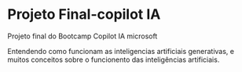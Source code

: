 # Projeto Final-copilot IA

Projeto final do Bootcamp Copilot IA microsoft

Entendendo como funcionam as inteligencias artificiais generativas, e muitos 
conceitos sobre o funcionento das inteligências artificiais.
